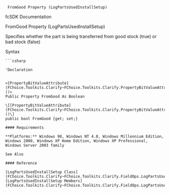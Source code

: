 ﻿     FromGood Property (LogPartsUsedInstallSetup)                                                   

fcSDK Documentation

FromGood Property (LogPartsUsedInstallSetup)

Specifies whether the part is being transferred from good stock (true) or bad stock (false)

Syntax

```vbnet
```csharp

'Declaration
 

<[PropertyBitValueAttribute](FChoice.Toolkits.Clarify~FChoice.Toolkits.Clarify.PropertyBitValueAttribute.md)()>
Public Property FromGood As Boolean

\[[PropertyBitValueAttribute](FChoice.Toolkits.Clarify~FChoice.Toolkits.Clarify.PropertyBitValueAttribute.md)()\]
public bool FromGood {get; set;}

#### Requirements

**Platforms:** Windows 98, Windows NT 4.0, Windows Millennium Edition, Windows 2000, Windows XP Home Edition, Windows XP Professional, Windows Server 2003 family

See Also

#### Reference

[LogPartsUsedInstallSetup Class](FChoice.Toolkits.Clarify~FChoice.Toolkits.Clarify.FieldOps.LogPartsUsedInstallSetup.md)  
[LogPartsUsedInstallSetup Members](FChoice.Toolkits.Clarify~FChoice.Toolkits.Clarify.FieldOps.LogPartsUsedInstallSetup_members.md)